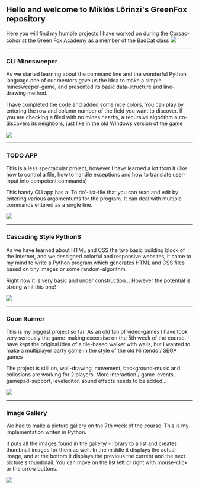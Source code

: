 ## Hello and welcome to Miklós Lőrinzi's GreenFox repository


Here you will find my humble projects I have worked on during the Corsac-cohor at
the Green Fox Academy as a member of the BadCat class ![](https://raw.githubusercontent.com/greenfox-academy/DonBattery/master/badcat1.png)

----------------------------------------------------------------------------------------------------------------------------------------


### CLI Minesweeper

As we started learning about the command line and the wonderful Python language 
one of our mentors gave us the idea to make a simple minesweeper-game, and presented
its basic data-structure and line-drawing method.

I have completed the code and added some nice colors. You can play by entering the
row and column number of the field you want to discover. If you are checking a filed
with no mines nearby, a recursive algorithm auto-discovers its neighbors, just like 
in the old Windows version of the game


[<img src="https://github.com/greenfox-academy/DonBattery/blob/master/week-02/day-5/screenshot.PNG">](https://github.com/greenfox-academy/DonBattery/tree/master/week-02/day-5)

----------------------------------------------------------------------------------------------------------------------------------------


### TODO APP

This is a less spectacular project, however I have learned a lot from it (like how to control a file,
how to handle exceptions and how to translate user-input into competent commands) 

This handy CLI app has a 'To do'-list-file that you can read and edit by entering various argomentums
for the program. It can deal with multiple commands entered as a single line.


[<img src="https://github.com/greenfox-academy/DonBattery/blob/master/week-04/day-4/TODO_App/screenshot.PNG">](https://github.com/greenfox-academy/DonBattery/tree/master/week-04/day-4/TODO_App)

----------------------------------------------------------------------------------------------------------------------------------------


### Cascading Style PythonS

As we have learned about HTML and CSS the two basic building block of the Internet, and we dessigned colorful
and responsive websites, it came to my mind to write a Python program which generates HTML and CSS files based on
tiny images or some random-algorithm

Right now it is very basic and under construction... However the potential is strong whit this one!


[<img src="https://github.com/greenfox-academy/DonBattery/blob/master/week-06/day-5/screenshot.PNG">](https://github.com/greenfox-academy/DonBattery/tree/master/week-06/day-5)

----------------------------------------------------------------------------------------------------------------------------------------


### Coon Runner

This is my biggest project so far. As an old fan of video-games I have took very seriously the game-making 
excersise on the 5th week of the course. I have kept the original idea of a tile-based walker with walls, but
I wanted to make a multiplayer party game in the style of the old Nintendo / SEGA games

The project is still on, wall-drawing, movement, background-music and collosions are working for 2 players. 
More interaction / game-events, gamepad-support, leveleditor, sound effects needs to be added...


[<img src="https://github.com/greenfox-academy/DonBattery/blob/master/week-05/PyGame/Temp/Collosion_boxes.png">](https://github.com/greenfox-academy/DonBattery/tree/master/week-05/PyGame)

----------------------------------------------------------------------------------------------------------------------------------------


### Image Gallery

We had to make a picture gallery on the 7th week of the course. This is my implementation
writen in Python.

It puts all the images found in the gallery/ - library to a list and creates thumbnail.images
for them as well. In the middle it displays the actual image, and at the bottom it displays
the previous the current and the next picture's thumbnail. You can move on the list left
or right with mouse-click or the arrow buttons.

[<img src="https://github.com/greenfox-academy/DonBattery/blob/master/week-07/day-4/screenshot.png">](https://github.com/greenfox-academy/DonBattery/tree/master/week-07/day-4)


